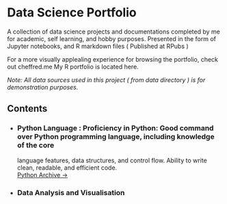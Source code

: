 # Data Science Portfolio 
  A collection of data science projects and documentations completed by me for academic, self learning, and hobby purposes. Presented
  in the form of Jupyter notebooks, and R markdown files ( Published at RPubs )
  
  For a more visually applealing experience for browsing the portfolio, check out cheffred.me
  My R portfolio is located here.
  
  _Note: All data sources used in this project ( from data directory ) is for demonstration purposes._
  
## Contents
- ### Python Language : Proficiency in Python: Good command over Python programming language, including knowledge of the core
  language features, data structures, and control flow. Ability to write clean, readable, and efficient code.
  <br>
  [Python Archive →](https://github.com/aienx/python-archive)
  
- ### Data Analysis and Visualisation
